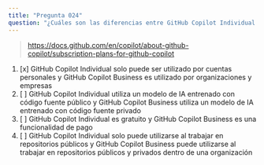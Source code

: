 ```yaml
---
title: "Pregunta 024"
question: "¿Cuáles son las diferencias entre GitHub Copilot Individual y GitHub Copilot Business?"
---
```



> https://docs.github.com/en/copilot/about-github-copilot/subscription-plans-for-github-copilot
1. [x] GitHub Copilot Individual solo puede ser utilizado por cuentas personales y GitHub Copilot Business es utilizado por organizaciones y empresas
1. [ ] GitHub Copilot Individual utiliza un modelo de IA entrenado con código fuente público y GitHub Copilot Business utiliza un modelo de IA entrenado con código fuente privado
1. [ ] GitHub Copilot Individual es gratuito y GitHub Copilot Business es una funcionalidad de pago
1. [ ] GitHub Copilot Individual solo puede utilizarse al trabajar en repositorios públicos y GitHub Copilot Business puede utilizarse al trabajar en repositorios públicos y privados dentro de una organización
